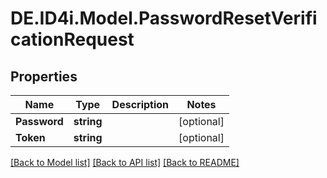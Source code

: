 # DE.ID4i.Model.PasswordResetVerificationRequest
## Properties

Name | Type | Description | Notes
------------ | ------------- | ------------- | -------------
**Password** | **string** |  | [optional] 
**Token** | **string** |  | [optional] 

[[Back to Model list]](../README.md#documentation-for-models) [[Back to API list]](../README.md#documentation-for-api-endpoints) [[Back to README]](../README.md)

